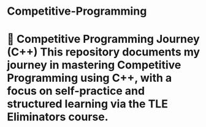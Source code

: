 # Competitive-Programming
# 🚀 Competitive Programming Journey (C++)  This repository documents my journey in mastering **Competitive Programming using C++**, with a focus on self-practice and structured learning via the **TLE Eliminators course**.
